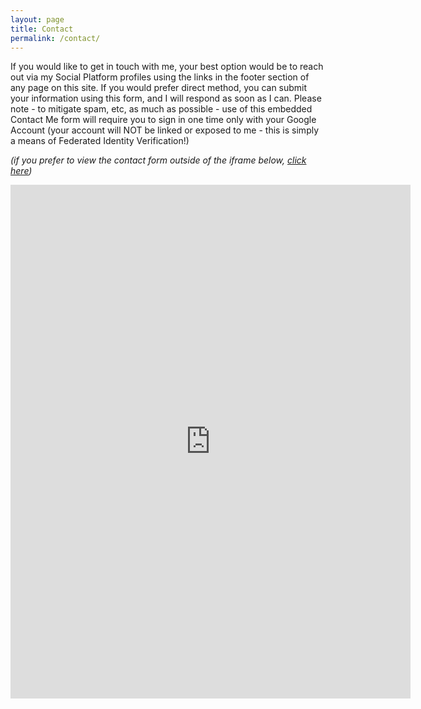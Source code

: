 ```yaml
---
layout: page
title: Contact
permalink: /contact/
---
```


If you would like to get in touch with me, your best option would be to reach out via my Social Platform profiles using the links in the footer section of any page on this site. If you would prefer direct method, you can submit your information using this form, and I will respond as soon as I can. Please note - to mitigate spam, etc, as much as possible - use of this embedded Contact Me form will require you to sign in one time only with your Google Account (your account will NOT be linked or exposed to me - this is simply a means of Federated Identity Verification!)

_(if you prefer to view the contact form outside of the iframe below, <a target="_blank" href="https://docs.google.com/forms/d/e/1FAIpQLSderSdSGuxx2oEnj3IIWlEzzW_3rKi2PW9pjvgQCtOLfwbNOQ/viewform?embedded=false">click here</a>)_

<p align="center">
  <iframe src="https://docs.google.com/forms/d/e/1FAIpQLSderSdSGuxx2oEnj3IIWlEzzW_3rKi2PW9pjvgQCtOLfwbNOQ/viewform?embedded=true" style="background-color: #f6f6f6" width="640" height="822" frameborder="0" marginheight="0" marginwidth="0">Loading...</iframe>
</p>